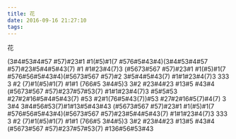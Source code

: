 ```yaml
---
title: 花
date: 2016-09-16 21:27:10
tags:
---
```

花

(3#4#53#4#57 #57)#23#1 #1(#5)#1(7 #576#5#43#4)(3#4#53#4#57 #57)#23#5#4#5#43(7) #1 #1#23#4(7)3
(#5673#567 #57)#23#1 #1(#5)#1(7 #576#56#5#43#4)(#5673#567 #57)#2 3#5#4#5#43(7) #1#1#23#4(7)3
333 3 #2 (7)#1(#5)#1(7) #1#1 (766#5 3#4#5)3 3#2 #23#4#23 #13#5 #43#4
(#5673#567 #57)#237#57#53(7) #1#1#23#4(7)3
#5#5#53 #27#2#16#5#4#5#43(7) #53 #2#1(76#5#43(7))#53 #27#2#16#5(7)#4(7) 3 3#4 3#4#56#53(7)#1#13#5#43#43
(#5673#567 #57)#23#1 #1(#5)#1(7 #576#56#5#43#4)(#5673#567 #57)#23#5#4#5#43(7) #1#1#23#4(7)3
333 3 #2 (7)#1(#5)#1(7) #1#1 (766#5 3#4#5)3 3#2 #23#4#23 #13#5 #43#4
(#5673#567 #57)#237#57#53(7) #136#56#53#43